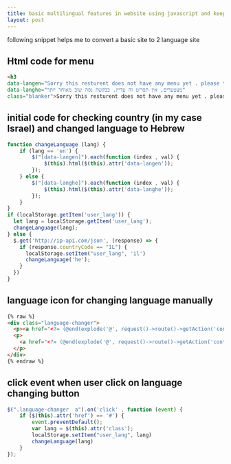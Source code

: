 ```yaml
---
title: basic multilingual features in website using javascript and keep language persist using local storage
layout: post
---
```

following snippet helps me to convert a basic site to 2 language site 

## Html code for menu
~~~html
<h3
data-langen="Sorry this resturent does not have any menu yet . please try again later"
data-langhe="מצטערים, אין תפריט זה עדיין. בבקשה נסה שוב מאוחר יותר"
class="blanker">Sorry this resturent does not have any menu yet . please try again later </h3>

~~~

## initial code for checking country (in my case Israel) and changed language to Hebrew
~~~js
function changeLanguage (lang) {
    if (lang == 'en') {
        $("[data-langen]").each(function (index , val) {
            $(this).html($(this).attr('data-langen'));
        });
    } else {
        $("[data-langhe]").each(function (index , val) {
            $(this).html($(this).attr('data-langhe'));
        });
    }
}
if (localStorage.getItem('user_lang')) {
  let lang = localStorage.getItem('user_lang');
  changeLanguage(lang);
} else {
  $.get('http://ip-api.com/json', (response) => {
  	if (response.countryCode == "IL") {
      localStorage.setItem("user_lang", 'il')
      changeLanguage('he');
  	}
  })
}
~~~

## language icon for changing language manually 

~~~html
{% raw %}
<div class="language-changer">
  <p><a href="<?= (@end(explode('@', request()->route()->getAction('controller'))) == 'catmenu') ? action('frontEndController@language', ['lan' => 'en']) : '#'; ?>" class="en"><img src="{{ asset('img/en.png') }}" alt="Language icon is not available"></a></p>
  <p>
    <a href="<?= (@end(explode('@', request()->route()->getAction('controller'))) == 'catmenu') ? action('frontEndController@language', ['lan' => 'he']) : '#'; ?>" class="il"><img src="{{ asset('img/il.png') }}" alt="Language icon is not available"></a>
  </p>
</div>
{% endraw %}
~~~

## click event when user click on language changing button

~~~js
$(".language-changer  a").on('click' , function (event) {
    if ($(this).attr('href') == '#') {
        event.preventDefault();
        var lang = $(this).attr('class');
        localStorage.setItem("user_lang", lang)
        changeLanguage(lang)
    }
});
~~~


